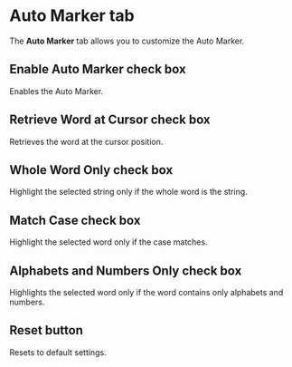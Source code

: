 # Auto Marker tab

The **Auto Marker** tab allows you to customize the Auto Marker.

## Enable Auto Marker check box

Enables the Auto Marker.

## Retrieve Word at Cursor check box

Retrieves the word at the cursor position.

## Whole Word Only check box

Highlight the selected string only if the whole word is the string.

## Match Case check box

Highlight the selected word only if the case matches.

## Alphabets and Numbers Only check box

Highlights the selected word only if the word contains only alphabets and numbers.

## Reset button

Resets to default settings.

